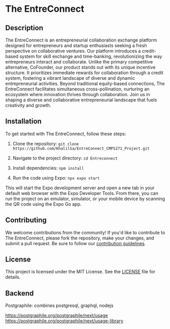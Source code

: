 # The EntreConnect

## Description
The EntreConnect is an entrepreneurial collaboration exchange platform designed for entrepreneurs and startup enthusiasts seeking a fresh perspective on collaborative ventures. Our platform introduces a credit-based system for skill exchange and time-banking, revolutionizing the way entrepreneurs interact and collaborate. Unlike the primary competitive alternative, CoFounder, our product stands out with its unique incentive structure. It prioritizes immediate rewards for collaboration through a credit system, fostering a vibrant landscape of diverse and dynamic entrepreneurial activities. Beyond traditional equity-based connections, The EntreConnect facilitates simultaneous cross-pollination, nurturing an ecosystem where innovation thrives through collaboration. Join us in shaping a diverse and collaborative entrepreneurial landscape that fuels creativity and growth.

## Installation
To get started with The EntreConnect, follow these steps:

1. Clone the repository:
`git clone https://github.com/KhalilSa/EntreConnect_CMPS271_Project.git`

2. Navigate to the project directory:
`cd Entreconnect`

3. Install dependencies:
`npm install`

4. Run the code using Expo:
`npx expo start`


This will start the Expo development server and open a new tab in your default web browser with the Expo Developer Tools. From there, you can run the project on an emulator, simulator, or your mobile device by scanning the QR code using the Expo Go app.

## Contributing
We welcome contributions from the community! If you'd like to contribute to The EntreConnect, please fork the repository, make your changes, and submit a pull request. Be sure to follow our [contribution guidelines](CONTRIBUTING.md).

## License
This project is licensed under the MIT License. See the [LICENSE](LICENSE) file for details.

## Backend
Postgraphile: combines postgresql, graphql, nodejs

https://postgraphile.org/postgraphile/next/usage
https://postgraphile.org/postgraphile/next/usage-library
